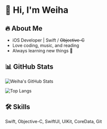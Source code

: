 # 👋 Hi, I'm Weiha

## 🔥 About Me
- iOS Developer | Swift / ~~Objective-C~~
- Love coding, music, and reading
- Always learning new things 🚀

## 📊 GitHub Stats
![Weiha's GitHub Stats](https://github-readme-stats.vercel.app/api?username=weihas&show_icons=true)

![Top Langs](https://github-readme-stats.vercel.app/api/top-langs/?username=weihas&layout=compact)

## 🛠️ Skills
Swift, Objective-C, SwiftUI, UIKit, CoreData, Git
